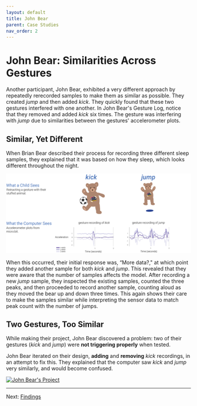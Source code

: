 ```yaml
---
layout: default
title: John Bear
parent: Case Studies
nav_order: 2
---
```



# John Bear: Similarities Across Gestures 

Another participant, John Bear, exhibited a very different approach by repeatedly rerecorded samples to make them as similar as possible. They created _jump_ and then added _kick_. They quickly found that these two gestures interfered with one another. In John Bear's Gesture Log, notice that they removed and added _kick_ six times. The gesture was interfering with _jump_ due to similarities between the gestures' accelerometer plots.

## Similar, Yet Different

When Brian Bear described their process for recording three different sleep samples, they explained that it was based on how they sleep, which looks different throughout the night.

![John Bear accelerometer data](/img/similar-yet-different.png)

When this occurred, their initial response was, “More data?," at which point they added another sample for both _kick_ and _jump_. This revealed that they were aware that the number of samples affects the model. After recording a new _jump_ sample, they inspected the existing samples, counted the three peaks, and then proceeded to record another sample, counting aloud as they moved the bear up and down three times. This again shows their care to make the samples similar while interpreting the sensor data to match peak count with the number of jumps.

## Two Gestures, Too Similar

While making their project, John Bear discovered a problem: two of their gestures (_kick_ and _jump_) were **not triggering properly** when tested.

John Bear iterated on their design, **adding** and **removing** _kick_ recordings, in an attempt to fix this. They explained that the computer saw _kick_ and _jump_ very similarly, and would become confused.

<div class='tableauPlaceholder' id='viz1620622687035' style='position: relative'>
  <noscript>
    <a href='#'>
      <img alt='John Bear&#39;s Project ' src='https:&#47;&#47;public.tableau.com&#47;static&#47;images&#47;Jo&#47;JohnBearsProject&#47;JohnBearsProject&#47;1_rss.png' style='border: none' />
    </a>
  </noscript>
  <object class='tableauViz'  style='display:none;'><param name='host_url' value='https%3A%2F%2Fpublic.tableau.com%2F' /> 
    <param name='embed_code_version' value='3' /> 
    <param name='site_root' value='' />
    <param name='name' value='JohnBearsProject&#47;JohnBearsProject' />
    <param name='tabs' value='no' /><param name='toolbar' value='yes' />
    <param name='static_image' value='https:&#47;&#47;public.tableau.com&#47;static&#47;images&#47;Jo&#47;JohnBearsProject&#47;JohnBearsProject&#47;1.png' /> 
    <param name='animate_transition' value='yes' />
    <param name='display_static_image' value='yes' />
    <param name='display_spinner' value='yes' />
    <param name='display_overlay' value='yes' />
    <param name='display_count' value='yes' />
    <param name='language' value='en' />
  </object>
</div>                

<script type='text/javascript'>
  var divElement = document.getElementById('viz1620622687035');
  var vizElement = divElement.getElementsByTagName('object')[0];
  if ( divElement.offsetWidth > 800 ) { 
    vizElement.style.width='1000px';vizElement.style.height='827px';} 
  else if ( divElement.offsetWidth > 500 ) { 
    vizElement.style.width='1000px';vizElement.style.height='827px';} 
  else { 
    vizElement.style.width='100%';vizElement.style.height='927px';}
  var scriptElement = document.createElement('script');
  scriptElement.src = 'https://public.tableau.com/javascripts/api/viz_v1.js';
  vizElement.parentNode.insertBefore(scriptElement, vizElement);
</script>

* * *
Next: [Findings](findings)
